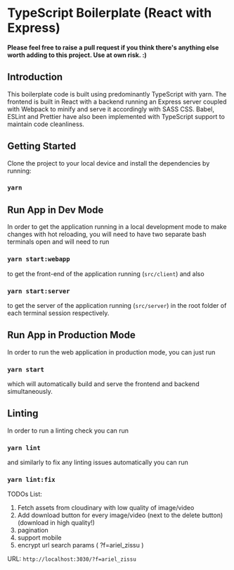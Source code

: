 # TypeScript Boilerplate (React with Express)

**Please feel free to raise a pull request if you think there's anything else worth adding to this project. Use at own risk. :)**

## Introduction

This boilerplate code is built using predominantly TypeScript with yarn. The frontend is built in React with a backend running an Express server coupled with Webpack to minify and serve it accordingly with SASS CSS. Babel, ESLint and Prettier have also been implemented with TypeScript support to maintain code cleanliness.

## Getting Started

Clone the project to your local device and install the dependencies by running:

### `yarn`

## Run App in Dev Mode

In order to get the application running in a local development mode to make changes with hot reloading, you will need to have two separate bash terminals open and will need to run

### `yarn start:webapp`

to get the front-end of the application running (`src/client`) and also

### `yarn start:server`

to get the server of the application running (`src/server`) in the root folder of each terminal session respectively.

## Run App in Production Mode

In order to run the web application in production mode, you can just run

### `yarn start`

which will automatically build and serve the frontend and backend simultaneously.

## Linting

In order to run a linting check you can run 

### `yarn lint`

and similarly to fix any linting issues automatically you can run

### `yarn lint:fix`


TODOs List:
1. Fetch assets from cloudinary with low quality of image/video
2. Add download button for every image/video (next to the delete button) (download in high quality!)
3. pagination
4. support mobile
5. encrypt url search params ( ?f=ariel_zissu )


URL: `http://localhost:3030/?f=ariel_zissu`
